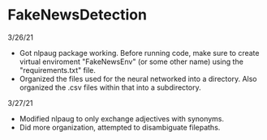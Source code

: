 # FakeNewsDetection

3/26/21
* Got nlpaug package working. Before running code, make sure to create virtual enviroment "FakeNewsEnv" (or some other name) using the "requirements.txt" file. 
* Organized the files used for the neural networked into a directory. Also organized the .csv files within that into a subdirectory. 


3/27/21
* Modified nlpaug to only exchange adjectives with synonyms.
* Did more organization, attempted to disambiguate filepaths.
